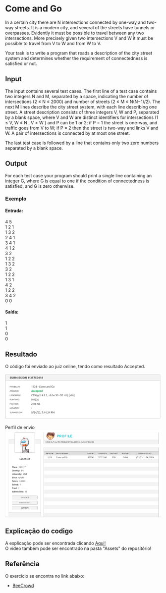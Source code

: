 
# Come and Go 

In a certain city there are N intersections connected by one-way and two-way streets. It is a modern city, and several of the streets have tunnels or overpasses. Evidently it must be possible to travel between any two intersections. More precisely given two intersections V and W it must be possible to travel from V to W and from W to V.

Your task is to write a program that reads a description of the city street system and determines whether the requirement of connectedness is satisfied or not.

## Input
The input contains several test cases. The first line of a test case contains two integers N and M, separated by a space, indicating the number of intersections (2 ≤ N ≤ 2000) and number of streets (2 ≤ M ≤ N(N−1)/2). The next M lines describe the city street system, with each line describing one street. A street description consists of three integers V, W and P, separated by a blank space, where V and W are distinct identifiers for intersections (1 ≤ V, W ≤ N , V ≠ W ) and P can be 1 or 2; if P = 1 the street is one-way, and traffic goes from V to W; if P = 2 then the street is two-way and links V and W. A pair of intersections is connected by at most one street.

The last test case is followed by a line that contains only two zero numbers separated by a blank space.

## Output

For each test case your program should print a single line containing an integer G, where G is equal to one if the condition of connectedness is satisfied, and G is zero otherwise.

### Exemplo  
#### Entrada:  
4 5<br>
1 2 1<br>
1 3 2<br>
2 4 1<br>
3 4 1<br>
4 1 2<br>
3 2<br>
1 2 2<br>
1 3 2<br>
3 2<br>
1 2 2<br>
1 3 1<br>
4 2<br>
1 2 2<br>
3 4 2<br>
0 0<br>
#### Saída:  
1<br>
1<br>
0<br>
0<br>
## Resultado

O código foi enviado ao juíz online, tendo como resultado Accepted.

![](../Assets/Ir%20E%20Vir/IrEVirAccepted.png)

Perfil de envio
![](../Assets/Ir%20E%20Vir/PefilBeeCrowd.png)

## Explicação do codigo

A explicação pode ser encontrada clicando [Aqui!](https://youtu.be/3yseQ4GIVyw)  
O vídeo também pode ser encontrado na pasta "Assets" do repositório!


## Referência

O exercício se encontra no link abaixo:
- [BeeCrowd](https://www.beecrowd.com.br/judge/en/problems/view/1128)
